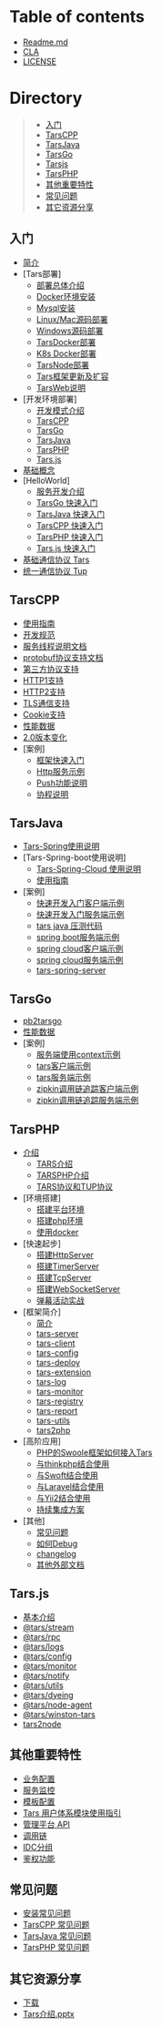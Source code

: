 # Table of contents

* [Readme.md](README.md)
* [CLA](cla.md)
* [LICENSE](license.md)

# Directory
> * [入门](#rumen)
> * [TarsCPP](#TarsCPP)
> * [TarsJava](#TarsJava)
> * [TarsGo](#TarsGo)
> * [Tarsjs](#Tars.js)
> * [TarsPHP](#TarsPHP)
> * [其他重要特性](#important)
> * [常见问题](#question)
> * [其它资源分享](#resourcesSharing)


## 入门 <a id="rumen"></a>

* [简介](base/tars-intro.md)
* [Tars部署]
  * [部署总体介绍](installation/README.md)
  * [Docker环境安装](installation/docker-install.md)
  * [Mysql安装](installation/mysql.md)
  * [Linux/Mac源码部署](installation/source.md)
  * [Windows源码部署](installation/source-windows.md)
  * [TarsDocker部署](installation/docker.md)
  * [K8s Docker部署](installation/k8s-docker-1.md)
  * [TarsNode部署](installation/node.md)
  * [Tars框架更新及扩容](installation/expand.md)
  * [TarsWeb说明](installation/web.md)
* [开发环境部署]
  * [开发模式介绍](env/README.md)
  * [TarsCPP](env/tarscpp.md)
  * [TarsGo](env/tarsgo.md)
  * [TarsJava](env/tarsjava.md)
  * [TarsPHP](env/tarsphp.md)
  * [Tars.js](env/tars.js.md)
* [基础概念](base/tars-concept.md)
* [HelloWorld]
  * [服务开发介绍](hello-world/README.md)
  * [TarsGo 快速入门](hello-world/hello-world.md)
  * [TarsJava 快速入门](hello-world/tarsjava.md)
  * [TarsCPP 快速入门](hello-world/tarscpp.md)
  * [TarsPHP 快速入门](hello-world/tarsphp.md)
  * [Tars.js 快速入门](hello-world/tars.js.md)
* [基础通信协议 Tars](base/tars-protocol.md)
* [统一通信协议 Tup](base/tars-tup.md)

## TarsCPP <a id="TarsCPP"></a>
* [使用指南](dev/tarscpp/tars-guide.md)
* [开发规范](dev/tarscpp/tars-spec.md)
* [服务线程说明文档](dev/tarscpp/tars-server-thread.md)
* [protobuf协议支持文档](dev/tarscpp/tars-protobuf.md)
* [第三方协议支持](dev/tarscpp/tars-thirdparty-protocol.md)
* [HTTP1支持](dev/tarscpp/tars-http1.md)
* [HTTP2支持](dev/tarscpp/tars-http2.md)
* [TLS通信支持](dev/tarscpp/tars-tls.md)
* [Cookie支持](dev/tarscpp/tars-cookie.md)
* [性能数据](dev/tarscpp/tars-performance.md)
* [2.0版本变化](dev/tarscpp/tars-2.0-update.md)
* [案例]
  * [框架快速入门](demo/tarscpp/tars_cpp_quickstart.md) 
  * [Http服务示例](demo/tarscpp/tars_cpp_http_demo.md)  
  * [Push功能说明](demo/tarscpp/tars_push.md) 
  * [协程说明](demo/tarscpp/tars_co.md) 

## TarsJava <a id="TarsJava"></a>
* [Tars-Spring使用说明](dev/tarsjava/tarsspring-shi-yong-shuo-ming.md)
* [Tars-Spring-boot使用说明]
  * [Tars-Spring-Cloud 使用说明](dev/tarsjava/tarsspringcloud-shi-yong-shuo-ming.md)
  * [使用指南](dev/tarsjava/shi-yong-zhi-nan.md)
* [案例]
  * [快速开发入门客户端示例](demo/tarsjava/quickstart-client.md) 
  * [快速开发入门服务端示例](demo/tarsjava/quickstart-server.md) 
  * [tars java 压测代码 ](demo/tarsjava/stress-server.md)
  * [spring boot服务端示例 ](demo/tarsjava/tars-spring-boot-server.md) 
  * [spring cloud客户端示例 ](demo/tarsjava/tars-spring-cloud-client.md)
  * [spring cloud服务端示例](demo/tarsjava/tars-spring-cloud-server.md) 
  * [tars-spring-server](demo/tarsjava/tars-spring-server.md) 

## TarsGo <a id="TarsGo"></a>
* [pb2tarsgo](dev/tarsgo/pb2tarsgo.md)
* [性能数据](dev/tarsgo/performance.md)
* [案例]
  * [服务端使用context示例](demo/tarsgo/context.md) 
  * [tars客户端示例](demo/tarsgo/client.md)
  * [tars服务端示例](demo/tarsgo/server.md) 
  * [zipkin调用链追踪客户端示例](demo/tarsgo/zipkin-client.md) 
  * [zipkin调用链追踪服务端示例](demo/tarsgo/zipkin-server.md) 

## TarsPHP <a id="TarsPHP"></a>
* [介绍](dev/tarsphp/README.md)
  * [TARS介绍](dev/tarsphp/Introduction/tars.md)
  * [TARSPHP介绍](dev/tarsphp/Introduction/tarsphp.md)
  * [TARS协议和TUP协议](dev/tarsphp/Introduction/protocol.md)
* [环境搭建]
  * [搭建平台环境](dev/tarsphp/Environment/platform.md)
  * [搭建php环境](dev/tarsphp/Environment/php.md)
  * [使用docker](dev/tarsphp/Environment/docker.md)
* [快速起步]
  * [搭建HttpServer](dev/tarsphp/QuickStart/tars-http-server.md)
  * [搭建TimerServer](dev/tarsphp/QuickStart/tars-timer-server.md)
  * [搭建TcpServer](dev/tarsphp/QuickStart/tars-tcp-server.md)
  * [搭建WebSocketServer](dev/tarsphp/QuickStart/tars-websocket-server.md)
  * [弹幕活动实战](dev/tarsphp/QuickStart/tars-act-demo.md)
* [框架简介]
  * [简介](dev/tarsphp/Framework/introduce.md)
  * [tars-server](dev/tarsphp/Framework/tars-server.md)
  * [tars-client](dev/tarsphp/Framework/tars-client.md)
  * [tars-config](dev/tarsphp/Framework/tars-config.md)
  * [tars-deploy](dev/tarsphp/Framework/tars-deploy.md)
  * [tars-extension](dev/tarsphp/Framework/tars-extension.md)
  * [tars-log](dev/tarsphp/Framework/tars-log.md)
  * [tars-monitor](dev/tarsphp/Framework/tars-monitor.md)
  * [tars-registry](dev/tarsphp/Framework/tars-registry.md)
  * [tars-report](dev/tarsphp/Framework/tars-report.md)
  * [tars-utils](dev/tarsphp/Framework/tars-utils.md)
  * [tars2php](dev/tarsphp/Framework/tars2php.md)
* [高阶应用]
  * [PHP的Swoole框架如何接入Tars](dev/tarsphp/Advanced/swoole-suport-tars.md)
  * [与thinkphp结合使用](dev/tarsphp/Advanced/thinkphp.md)
  * [与Swoft结合使用](dev/tarsphp/Advanced/swoft.md)
  * [与Laravel结合使用](dev/tarsphp/Advanced/laravel.md)
  * [与Yii2结合使用](dev/tarsphp/Advanced/yii2.md)
  * [持续集成方案](dev/tarsphp/Advanced/ci.md)
* [其他]
  * [常见问题](dev/tarsphp/Question/index.md)
  * [如何Debug](dev/tarsphp/Question/debug.md)
  * [changelog](dev/tarsphp/Question/changelog.md)
  * [其他外部文档](dev/tarsphp/Question/outsource.md) 

## Tars.js <a id="Tars.js"></a>
* [基本介绍](dev/tars.js/README.md)
* [@tars/stream](dev/tars.js/tars-stream.md)
* [@tars/rpc](dev/tars.js/tars-rpc.md)
* [@tars/logs](dev/tars.js/tars-logs.md)
* [@tars/config](dev/tars.js/tars-config.md)
* [@tars/monitor](dev/tars.js/tars-monitor.md)
* [@tars/notify](dev/tars.js/tars-notify.md)
* [@tars/utils](dev/tars.js/tars-utils.md)
* [@tars/dyeing](dev/tars.js/tars-dyeing.md)
* [@tars/node-agent](dev/tars.js/tars-node-agent.md)
* [@tars/winston-tars](dev/tars.js/tars-winston-tars.md)
* [tars2node](dev/tars.js/tars2node.md)

## 其他重要特性 <a id="important"></a>
* [业务配置](dev/tars-config.md)
* [服务监控](dev/tars-monitor.md)
* [模板配置](dev/tars-template.md)
* [Tars 用户体系模块使用指引](dev/tars-web-user.md)
* [管理平台 API](dev/tars-web-api.md)
* [调用链](dev/tars-call-chain.md)
* [IDC分组](dev/tars-idc-set.md)
* [鉴权功能](dev/tars-auth.md)

## 常见问题 <a id="question"></a>
* [安装常见问题](question/Install_faq.md)
* [TarsCPP 常见问题](question/tarscpp-question.md)
* [TarsJava 常见问题](question/tarsjava-question.md)
* [TarsPHP 常见问题](question/tarsphp-question.md)

## 其它资源分享 <a id="resourcesSharing"></a>
* [下载](resources-sharing/summary.md)
* [Tars介绍.pptx](resources-sharing/ppt/TARS.pptx)